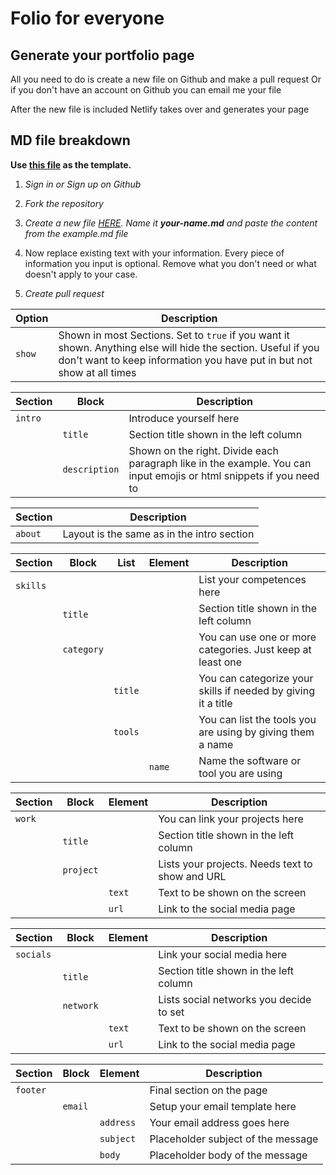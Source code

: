 # Folio for everyone

## Generate your portfolio page

All you need to do is create a new file on Github and make a pull request
Or if you don't have an account on Github you can email me your file

After the new file is included Netlify takes over and generates your page

## MD file breakdown

**Use [this file](https://github.com/ronca85/folio-for-everyone/edit/master/src/members/example.md) as the template.**

1. *Sign in or Sign up on Github*

2. *Fork the repository*

3. *Create a new file [HERE](https://github.com/ronca85/folio-for-everyone/new/master/src/members). Name it **_your-name.md_** and paste the content from the example.md file*

4. Now replace existing text with your information. Every piece of information you input is optional. Remove what you don't need or what doesn't apply to your case.

5. *Create pull request*

| Option | Description                                               |
| ------ | --------------------------------------------------------- |
| `show` | Shown in most Sections. Set to `true` if you want it shown. Anything else will hide the section. Useful if you don't want to keep information you have put in but not show at all times |

| Section    | Block         | Description                                                   |
| ---------- | ------------- | ------------------------------------------------------------- |
| `intro`    |               | Introduce yourself here                                       |
|            | `title`       | Section title shown in the left column                        |
|            | `description` | Shown on the right. Divide each paragraph like in the example. You can input emojis or html snippets if you need to |

| Section    | Description                                                   |
| ---------- | ------------------------------------------------------------- |
| `about`    | Layout is the same as in the intro section                    |

| Section    | Block      | List    | Element | Description                                                   |
| ---------- | ---------- | ------- | ------- | ------------------------------------------------------------- |
| `skills`   |            |         |         | List your competences here                                    |
|            | `title`    |         |         | Section title shown in the left column                        |
|            | `category` |         |         | You can use one or more categories. Just keep at least one    |
|            |            | `title` |         | You can categorize your skills if needed by giving it a title |
|            |            | `tools` |         | You can list the tools you are using by giving them a name    |
|            |            |         | `name`  | Name the software or tool you are using                       |

| Section    | Block     | Element  | Description                                                   |
| ---------- | --------- | -------- | ------------------------------------------------------------- |
| `work`     |           |          | You can link your projects here                               |
|            | `title`   |          | Section title shown in the left column                        |
|            | `project` |          | Lists your projects. Needs text to show and URL               |
|            |           | `text`   | Text to be shown on the screen                                |
|            |           | `url`    | Link to the social media page                                 |

| Section    | Block     | Element  | Description                                                   |
| ---------- | --------- | -------- | ------------------------------------------------------------- |
| `socials`  |           |          | Link your social media here                                   |
|            | `title`   |          | Section title shown in the left column                        |
|            | `network` |          | Lists social networks you decide to set                       |
|            |           | `text`   | Text to be shown on the screen                                |
|            |           | `url`    | Link to the social media page                                 |

| Section    | Block     | Element    | Description                        |
| ---------- | --------- | ---------- | ---------------------------------- |
| `footer`   |           |            | Final section on the page          |
|            | `email`   |            | Setup your email template here     |
|            |           | `address`  | Your email address goes here       |
|            |           | `subject`  | Placeholder subject of the message |
|            |           | `body`     | Placeholder body of the message    |
